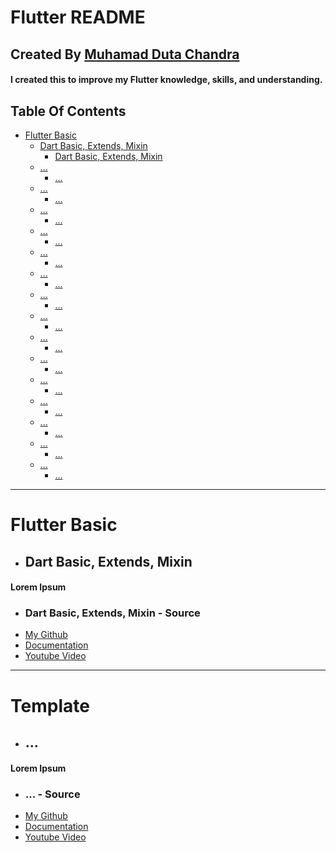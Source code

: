 # Flutter README
## Created By [Muhamad Duta Chandra](https://www.linkedin.com/in/muhamaddutachandra/)
#### I created this to improve my Flutter knowledge, skills, and understanding.
## Table Of Contents
* [Flutter Basic](#Flutter-Basic)
  * [Dart Basic, Extends, Mixin](#Dart-Basic-Extends-Mixin)
    * [Dart Basic, Extends, Mixin](#Dart-Basic-Extends-Mixin-Source)
  * [...](#...)
    * [...](#...)
  * [...](#...)
    * [...](#...)
  * [...](#...)
    * [...](#...)
  * [...](#...)
    * [...](#...)
  * [...](#...)
    * [...](#...)
  * [...](#...)
    * [...](#...)
  * [...](#...)
    * [...](#...)
  * [...](#...)
    * [...](#...)
  * [...](#...)
    * [...](#...)
  * [...](#...)
    * [...](#...)
  * [...](#...)
    * [...](#...)
  * [...](#...)
    * [...](#...)
  * [...](#...)
    * [...](#...)
  * [...](#...)
    * [...](#...)
  * [...](#...)
    * [...](#...)

---------------------------------------------------------------------------

# Flutter Basic

- ## Dart Basic, Extends, Mixin
#### Lorem Ipsum
- ### Dart Basic, Extends, Mixin - Source
- [My Github](#...)
- [Documentation](#...)
- [Youtube Video](#...)


---------------------------------------------------------------------------
# Template

- ## ...
#### Lorem Ipsum
- ### ... - Source
- [My Github](#.,.)
- [Documentation](#.,.)
- [Youtube Video](#.,.)
